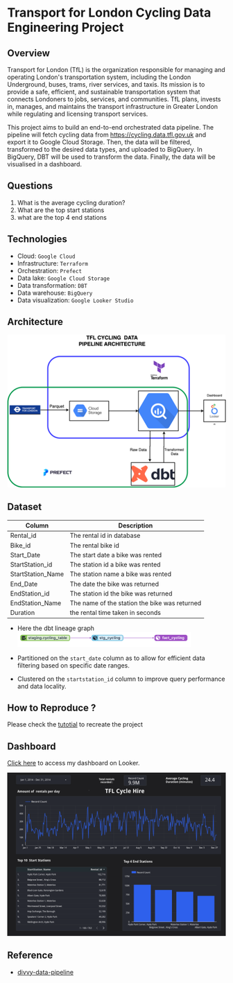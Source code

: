 # Transport for London Cycling Data Engineering Project


## Overview
Transport for London (TfL) is the organization responsible for managing and operating London's transportation system, including the London Underground, buses, trams, river services, and taxis. Its mission is to provide a safe, efficient, and sustainable transportation system that connects Londoners to jobs, services, and communities. TfL plans, invests in, manages, and maintains the transport infrastructure in Greater London while regulating and licensing transport services.

This project aims to build an end-to-end orchestrated data pipeline. The pipeline will fetch cycling data from https://cycling.data.tfl.gov.uk and export it to Google Cloud Storage. Then, the data will be filtered, transformed to the desired data types, and uploaded to BigQuery. In BigQuery, DBT will be used to transform the data. Finally, the data will be visualised in a dashboard.

## Questions
1. What is the average cycling duration?
2. What are the top start stations
3. what are the top 4  end stations


## Technologies
- Cloud: `Google Cloud`
- Infrastructure: `Terraform`
- Orchestration: `Prefect`
- Data lake: `Google Cloud Storage`
- Data transformation: `DBT`
- Data warehouse: `BigQuery`
- Data visualization: `Google Looker Studio`

## Architecture
<p align="center">
<img src="images/Cycling_DE_Project_Architecture.png" width="800">
</p>


## Dataset

| Column | Description | 
|--------|-------------|
| Rental_id | The rental id in database |
| Bike_id | The rental bike id|
| Start_Date | The start date a bike was rented|
| StartStation_id | The station id a bike was rented  |
| StartStation_Name | The station name a bike was rented |
| End_Date | The date the bike was returned |
| EndStation_id | The station id the bike was returned |
| EndStation_Name | The name of the station the bike was returned |
| Duration | the rental time taken in seconds  |


- Here the dbt lineage graph <img src="images/dbt_model_linage.png" width="400">

- Partitioned on the `start_date` column as to allow for efficient data filtering based on specific date ranges.
- Clustered on the `startstation_id` column to improve query performance and data locality.


## How to Reproduce ?

Please check the [tutotial](Tutorial.md) to recreate the project

## Dashboard
[Click here](https://lookerstudio.google.com/u/3/reporting/fbadcee0-64bf-4771-8187-960e6ad0f0fa/page/6g7MD) to access my dashboard on Looker.

<p align="center">
<img src="images/dashboard.png" width="800">
</p>

## Reference

- [divvy-data-pipeline](https://github.com/ETM1123/divvy-data-pipeline.git)

